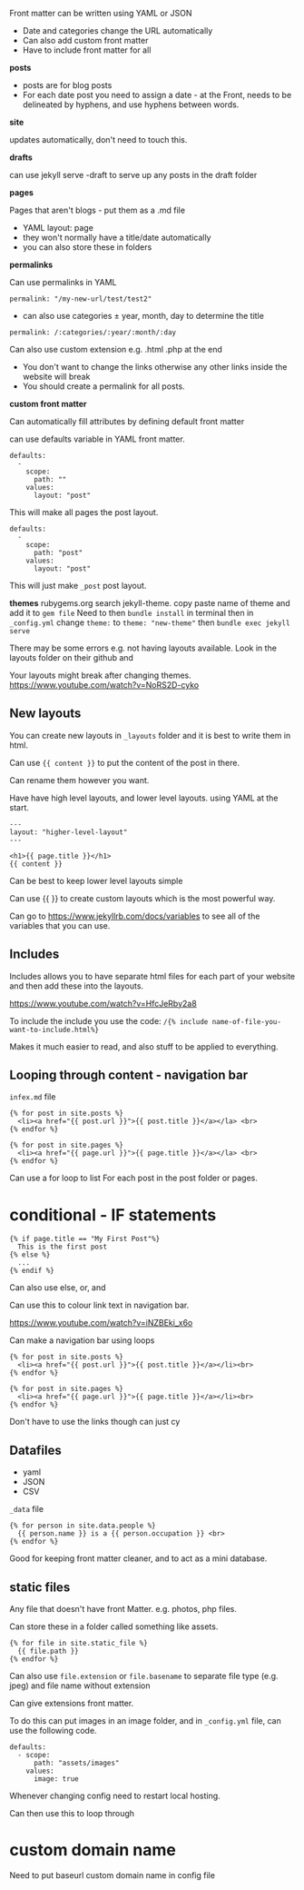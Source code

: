 Front matter can be written using YAML or JSON
- Date and categories change the URL automatically
- Can also add custom front matter
- Have to include front matter for all

**posts**

- posts are for blog posts
- For each date post you need to assign a date - at the Front, needs to be delineated by hyphens, and use hyphens between words.

**site**

updates automatically, don't need to touch this.

**drafts**

can use jekyll serve -draft to serve up any posts in the draft folder

**pages**

Pages that aren't blogs - put them as a .md file
- YAML layout: page
- they won't normally have a title/date automatically
- you can also store these in folders

**permalinks**

Can use permalinks in YAML
```
permalink: "/my-new-url/test/test2"
```
- can also use categories ± year, month, day to determine the title
```
permalink: /:categories/:year/:month/:day
```
Can also use custom extension e.g. .html .php at the end
- You don't want to change the links otherwise any other links inside the website will break
- You should create a permalink for all posts.

**custom front matter**

Can automatically fill attributes by defining default front matter

can use defaults variable in YAML front matter.

```
defaults:
  -
    scope:
      path: ""
    values:
      layout: "post"
```

This will make all pages the post layout.

```
defaults:
  -
    scope:
      path: "post"
    values:
      layout: "post"
```
This will just make `_post` post layout.


**themes**
rubygems.org search jekyll-theme.
copy paste name of theme
and add it to `gem file`
Need to then ```bundle install``` in terminal
then in `_config.yml` change ```theme:``` to ```theme: "new-theme"```
then ```bundle exec jekyll serve```

There may be some errors
e.g. not having layouts available.
Look in the layouts folder on their github and

Your layouts might break after changing themes.
https://www.youtube.com/watch?v=NoRS2D-cyko

## New layouts

You can create new layouts in `_layouts` folder and it is best to write them in html.

Can use ```{{ content }}``` to put the content of the post in there.

Can rename them however you want.

Have have high level layouts, and lower level layouts. using YAML at the start.

```
---
layout: "higher-level-layout"
---

<h1>{{ page.title }}</h1>
{{ content }}
```
Can be best to keep lower level layouts simple

Can use {{ }} to create custom layouts which is the most powerful way.

Can go to https://www.jekyllrb.com/docs/variables to see all of the variables that you can use.

## Includes
Includes allows you to have separate html files for each part of your website and then add these into the layouts.

https://www.youtube.com/watch?v=HfcJeRby2a8

To include the include you use the code: ```/{% include name-of-file-you-want-to-include.html%}```

Makes it much easier to read, and also stuff to be applied to everything.

## Looping through content - navigation bar

`infex.md` file
```
{% for post in site.posts %}
  <li><a href="{{ post.url }}">{{ post.title }}</a></la> <br>
{% endfor %}
```

```
{% for post in site.pages %}
  <li><a href="{{ page.url }}">{{ page.title }}</a></la> <br>
{% endfor %}
```
Can use a for loop to list For each post in the post folder or pages.

# conditional - IF statements

```
{% if page.title == "My First Post"%}
  This is the first post
{% else %}
  ...
{% endif %}
```
Can also use else, or, and

Can use this to colour link text in navigation bar.

https://www.youtube.com/watch?v=iNZBEki_x6o

Can make a navigation bar using loops
```
{% for post in site.posts %}
  <li><a href="{{ post.url }}">{{ post.title }}</a></li><br>
{% endfor %}

{% for post in site.pages %}
  <li><a href="{{ page.url }}">{{ page.title }}</a></li><br>
{% endfor %}
```

Don't have to use the links though can just cy

## Datafiles
- yaml
- JSON
- CSV

`_data` file

```
{% for person in site.data.people %}
  {{ person.name }} is a {{ person.occupation }} <br>
{% endfor %}
```

Good for keeping front matter cleaner, and to act as a mini database.

## static files
Any file that doesn't have front Matter. e.g. photos, php files.

Can store these in a folder called something like assets.

```
{% for file in site.static_file %}
  {{ file.path }}
{% endfor %}
```

Can also use ```file.extension``` or ```file.basename``` to separate file type (e.g. jpeg) and file name without extension

Can give extensions front matter.

To do this can put images in an image folder, and in `_config.yml` file, can use the following code.

```
defaults:
  - scope:
      path: "assets/images"
    values:
      image: true
```

Whenever changing config need to restart local hosting.

Can then use this to loop through

# custom domain name
Need to put baseurl custom domain name in config file
